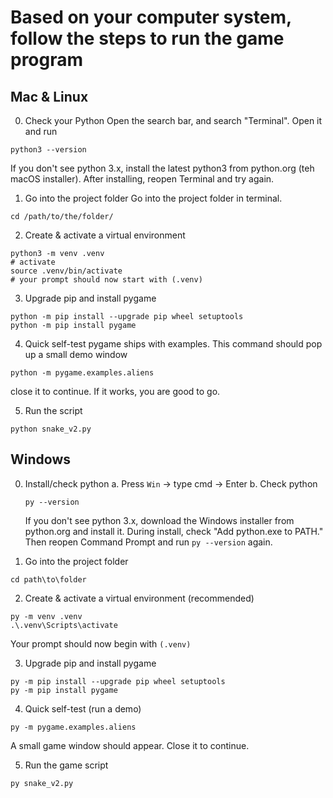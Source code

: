 # Based on your computer system, follow the steps to run the game program

## Mac & Linux
0. Check your Python
Open the search bar, and search "Terminal". 
Open it and run 
```
python3 --version
```
If you don't see python 3.x, install the latest python3 from python.org (teh macOS installer). After installing, reopen Terminal and try again. 

1. Go into the project folder
Go into the project folder in terminal. 
```
cd /path/to/the/folder/
```

2. Create & activate a virtual environment
```
python3 -m venv .venv
# activate
source .venv/bin/activate
# your prompt should now start with (.venv)
```

3. Upgrade pip and install pygame
```
python -m pip install --upgrade pip wheel setuptools
python -m pip install pygame
```

4. Quick self-test
pygame ships with examples. This command should pop up a small demo window
```
python -m pygame.examples.aliens
```
close it to continue. If it works, you are good to go. 

5. Run the script
```
python snake_v2.py
```

## Windows
0. Install/check python
    a. Press `Win` -> type cmd -> Enter
    b. Check python
    ```
    py --version
    ```
    If you don't see python 3.x, download the Windows installer from python.org and install it. During install, check "Add python.exe to PATH." Then reopen Command Prompt and run `py --version` again. 

1. Go into the project folder
```
cd path\to\folder
```

2. Create & activate a virtual environment (recommended)
```
py -m venv .venv
.\.venv\Scripts\activate
```
Your prompt should now begin with `(.venv)`

3. Upgrade pip and install pygame
```
py -m pip install --upgrade pip wheel setuptools
py -m pip install pygame
```

4. Quick self-test (run a demo)
```
py -m pygame.examples.aliens
```
A small game window should appear. Close it to continue. 

5. Run the game script
```
py snake_v2.py
```
